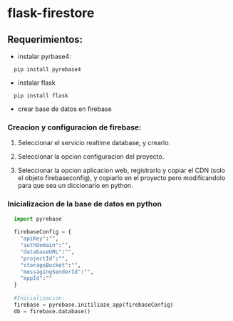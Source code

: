 # flask-firestore

## Requerimientos:

  - instalar pyrbase4:
  ```
    pip install pyrebase4
  ```
  - instalar flask
  ```
    pip install flask
  ```
  - crear base de datos en firebase
  
 
### Creacion y configuracion de firebase:

1. Seleccionar el servicio realtime database, y crearlo.
  
2. Seleccionar la opcion configuracion del proyecto.

3. Seleccionar la opcion aplicacion web, registrarlo y copiar el CDN
   (solo el objeto firebaseconfig), y copiarlo en el proyecto pero modificandolo
    para que sea un diccionario en python.


### Inicializacion de la base de datos en python

  ```python
    import pyrebase
    
    firebaseConfig = {
      "apiKey":"",
      "authDomain":"",
      "databaseURL":"",
      "projectId":"",
      "storageBucket":"",
      "messagingSenderId":"",
      "appId":""
    }
    
    #Inicializacion:
    firebase = pyrebase.initiliaze_app(firebaseConfig)
    db = firebase.database()
  ```
  
